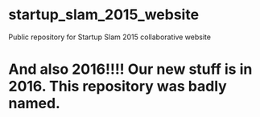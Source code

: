 # startup_slam_2015_website
Public repository for Startup Slam 2015 collaborative website

# And also 2016!!!! Our new stuff is in 2016. This repository was badly named.
